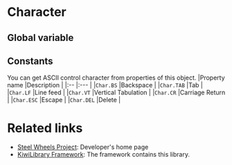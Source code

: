 # Character

## Global variable

## Constants

You can get ASCII control character from properties of this object.
|Property name  |Description            |
|:--            |:---                   |
|<code>Char.BS</code>      |Backspace              |
|<code>Char.TAB</code>     |Tab                    |
|<code>Char.LF</code>      |Line feed              |
|<code>Char.VT</code>      |Vertical Tabulation    |
|<code>Char.CR</code>      |Carriage Return        |
|<code>Char.ESC</code>     |Escape                 |
|<code>Char.DEL</code>     |Delete                 |

# Related links
* [Steel Wheels Project](https://gitlab.com/steewheels/project/-/blob/main/README.md): Developer's home page
* [KiwiLibrary Framework](https://gitlab.com/steewheels/kiwiscript/-/blob/main/KiwiLibrary/README.md): The framework contains this library.


